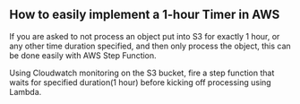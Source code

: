 
## How to easily implement a 1-hour Timer in AWS 

If you are asked to not process an object put into S3 for exactly 1 hour, or any other time duration specified, and then only process the object, this can be done easily with AWS Step Function.

Using Cloudwatch monitoring on the S3 bucket, fire a step function that waits for specified duration(1 hour) before kicking off processing using Lambda.
